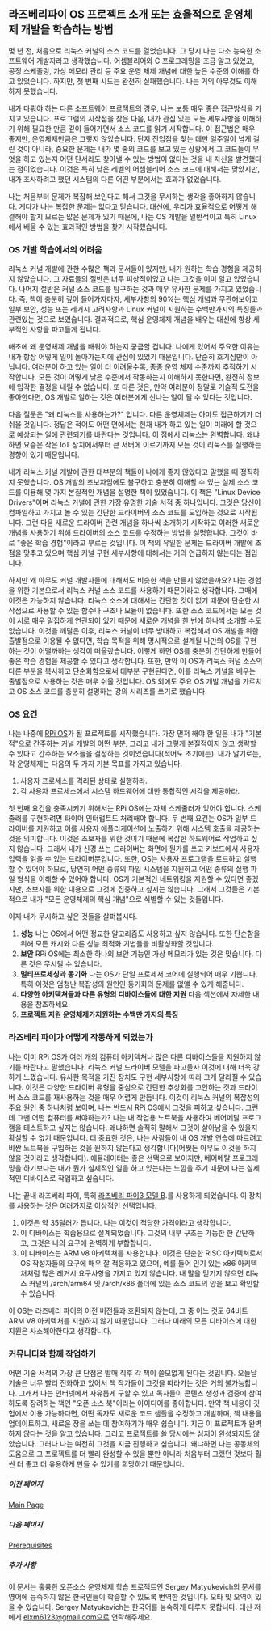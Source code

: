 ## 라즈베리파이 OS 프로젝트 소개 또는 효율적으로 운영체제 개발을 학습하는 방법

몇 년 전, 처음으로 리눅스 커널의 소스 코드를 열었습니다. 그 당시 나는 다소 능숙한 소프트웨어 개발자라고 생각했습니다. 어셈블리어와 C 프로그래밍을 조금 알고 있었고, 공정 스케줄링, 가상 메모리 관리 등 주요 운영 체제 개념에 대한 높은 수준의 이해를 하고 있었습니다. 하지만, 첫 번째 시도는 완전히 실패했습니다. 나는 거의 아무것도 이해하지 못했습니다.

내가 다뤄야 하는 다른 소프트웨어 프로젝트의 경우, 나는 보통 매우 좋은 접근방식을 가지고 있습니다. 프로그램의 시작점을 찾은 다음, 내가 관심 있는 모든 세부사항을 이해하기 위해 필요한 만큼 깊이 들어가면서 소스 코드를 읽기 시작합니다. 이 접근법은 매우 좋지만, 운영체제만큼은 그렇지 않았습니다. 단지 진입점을 찾는 데만 일주일이 넘게 걸린 것이 아니라, 중요한 문제는 내가 몇 줄의 코드를 보고 있는 상황에서 그 코드들이 무엇을 하고 있는지 어떤 단서라도 찾아낼 수 있는 방법이 없다는 것을 내 자신을 발견했다는 점이었습니다. 이것은 특히 낮은 레벨의 어셈블리어 소스 코드에 대해서는 맞았지만, 내가 조사하려고 했던 시스템의 다른 어떤 부분에서는 효과가 없었습니다.

나는 처음부터 문제가 복잡해 보인다고 해서 그것을 무시하는 생각을 좋아하지 않습니다. 게다가 나는 복잡한 문제는 없다고 믿습니다. 대신에, 우리가 효율적으로 어떻게 해결해야 할지 모르는 많은 문제가 있기 때문에, 나는 OS 개발을 일반적이고 특히 Linux에서 배울 수 있는 효과적인 방법을 찾기 시작했습니다.

### OS 개발 학습에서의 어려움

리눅스 커널 개발에 관한 수많은 책과 문서들이 있지만, 내가 원하는 학습 경험을 제공하지 않았습니다. 그 자료들의 절반은 너무 피상적이었고 나는 그것을 이미 알고 있었습니다. 나머지 절반은 커널 소스 코드를 탐구하는 것과 매우 유사한 문제를 가지고 있었습니다. 즉, 책이 충분히 깊이 들어가자마자, 세부사항의 90%는 핵심 개념과 무관해보이고 일부 보안, 성능 또는 레거시 고려사항과 Linux 커널이 지원하는 수백만가지의 특징들과 관련있는 것으로 보였습니다. 결과적으로, 핵심 운영체제 개념을 배우는 대신에 항상 세부적인 사항을 파고들게 됩니다.

애초에 왜 운영체제 개발을 배워야 하는지 궁금할 겁니다. 나에게 있어서 주요한 이유는 내가 항상 어떻게 일이 돌아가는지에 관심이 있었기 때문입니다. 단순히 호기심만이 아닙니다. 여러분이 하고 있는 일이 더 어려울수록, 종종 운영 체제 수준까지 추적하기 시작합니다. 모든 것이 어떻게 낮은 수준에서 작동하는지 이해하지 못한다면, 완전히 정보에 입각한 결정을 내릴 수 없습니다. 또 다른 것은, 만약 여러분이 정말로 기술적 도전을 좋아한다면, OS 개발로 일하는 것은 여러분에게 신나는 일이 될 수 있다는 것입니다.

다음 질문은 "왜 리눅스를 사용하는가?" 입니다. 다른 운영체제는 아마도 접근하기가 더 쉬울 것입니다. 정답은 적어도 어떤 면에서는 현재 내가 하고 있는 일이 미래에 할 것으로 예상되는 일에 관련되기를 바란다는 것입니다. 이 점에서 리눅스는 완벽합니다. 왜냐하면 요즘은 작은 IoT 장치에서부터 큰 서버에 이르기까지 모든 것이 리눅스를 실행하는 경향이 있기 때문입니다.

내가 리눅스 커널 개발에 관한 대부분의 책들이 나에게 좋지 않았다고 말했을 때 정직하지 못했습니다. OS 개발의 초보자임에도 불구하고 충분히 이해할 수 있는 실제 소스 코드를 이용해 몇 가지 본질적인 개념을 설명한 책이 있었습니다. 이 책은 "Linux Device Drivers"이며 리눅스 커널에 관한 가장 유명한 기술 서적 중 하나입니다. 그것은 당신이 컴파일하고 가지고 놀 수 있는 간단한 드라이버의 소스 코드를 도입하는 것으로 시작됩니다. 그런 다음 새로운 드라이버 관련 개념을 하나씩 소개하기 시작하고 이러한 새로운 개념을 사용하기 위해 드라이버의 소스 코드를 수정하는 방법을 설명합니다. 그것이 바로 "좋은 학습 경험"이라고 부르는 것입니다. 이 책의 유일한 문제는 드라이버 개발에 초점을 맞추고 있으며 핵심 커널 구현 세부사항에 대해서는 거의 언급하지 않는다는 점입니다.

하지만 왜 아무도 커널 개발자들에 대해서도 비슷한 책을 만들지 않았을까요? 나는 경험을 위한 기본으로서 리눅스 커널 소스 코드를 사용하기 때문이라고 생각합니다. 그때에 이것은 가능하지 않습니다. 리눅스 소스에 대해서는 간단한 것이 없기 때문에 단순한 시작점으로 사용할 수 있는 함수나 구조나 모듈이 없습니다. 또한 소스 코드에서는 모든 것이 서로 매우 밀집하게 연관되어 있기 때문에 새로운 개념을 한 번에 하나씩 소개할 수도 없습니다. 이것을 깨달은 이후, 리눅스 커널이 너무 방대하고 복잡해서 OS 개발을 위한 출발점으로 이용될 수 없다면, 학습 목적을 위해 명시적으로 설계될 나만의 OS를 구현하는 것이 어떨까하는 생각이 떠올랐습니다. 이렇게 하면 OS를 충분히 간단하게 만들어 좋은 학습 경험을 제공할 수 있다고 생각합니다. 또한, 만약 이 OS가 리눅스 커널 소스의 다른 부분을 복사하고 단순화함으로써 대부분 구현된다면, 이를 리눅스 커널을 배우는 출발점으로 사용하는 것은 매우 쉬울 것입니다. OS 외에도 주요 OS 개발 개념을 가르치고 OS 소스 코드를 충분히 설명하는 강의 시리즈를 쓰기로 했습니다.

### OS 요건

나는 나중에 [RPi OS](https://github.com/s-matyukevich/raspberry-pi-os)가 될 프로젝트를 시작했습니다. 가장 먼저 해야 한 일은 내가 "기본적"으로 간주하는 커널 개발의 어떤 부분, 그리고 내가 그렇게 본질적이지 않고 생략할 수 있다고 간주하는 요소들을 결정하는 것이었습니다(적어도 초기에는). 내가 알기로는, 각 운영체제는 다음의 두 가지 기본 목표를 가지고 있습니다.

1. 사용자 프로세스를 격리된 상태로 실행하라.
2. 각 사용자 프로세스에서 시스템 하드웨어에 대한 통합적인 시각을 제공하라.

첫 번째 요건을 충족시키기 위해서는 RPi OS에는 자체 스케줄러가 있어야 합니다. 스케줄러를 구현하려면 타이머 인터럽트도 처리해야 합니다. 두 번째 요건는 OS가 일부 드라이버를 지원하고 이를 사용자 애플리케이션에 노출하기 위해 시스템 호출을 제공하는 것을 의미합니다. 이것은 초보자를 위한 것이기 때문에 복잡한 하드웨어로 작업하고 싶지 않습니다. 그래서 내가 신경 쓰는 드라이버는 화면에 뭔가를 쓰고 키보드에서 사용자 입력을 읽을 수 있는 드라이버뿐입니다. 또한, OS는 사용자 프로그램을 로드하고 실행할 수 있어야 하므로, 당연히 어떤 종류의 파일 시스템을 지원하고 어떤 종류의 실행 파일 형식을 이해할 수 있어야 합니다. OS가 기본적인 네트워킹을 지원할 수 있다면 좋겠지만, 초보자를 위한 내용으로 그것에 집중하고 싶지는 않습니다. 그래서 그것들은 기본적으로 내가 "모든 운영체제의 핵심 개념"으로 식별할 수 있는 것들입니다.

이제 내가 무시하고 싶은 것들을 살펴봅시다.
1. **성능** 나는 OS에서 어떤 정교한 알고리즘도 사용하고 싶지 않습니다. 또한 단순함을 위해 모든 캐시와 다른 성능 최적화 기법들을 비활성화할 것입니다.
1. **보안** RPi OS에는 최소한 하나의 보안 기능인 가상 메모리가 있는 것은 맞습니다. 다른 것은 무시될 수 있습니다.
1. **멀티프로세싱과 동기화** 나는 OS가 단일 프로세서 코어에 실행되어 매우 기쁩니다. 특히 이것은 엄청난 복잡성의 원인인 동기화의 문제를 없앨 수 있게 해줍니다.
1. **다양한 아키텍쳐들과 다른 유형의 디바이스들에 대한 지원** 다음 섹션에서 자세한 내용을 참조하세요.
1. **프로젝트 지원 운영체제가지원하는 수백만 가지의 특징**


### 라즈베리 파이가 어떻게 작동하게 되었는가

나는 이미 RPi OS가 여러 개의 컴퓨터 아키텍쳐나 많은 다른 디바이스들을 지원하지 않기를 바란다고 말했습니다. 리눅스 커널 드라이버 모델을 파고들자 이것에 대해 더욱 강하게 느꼈습니다. 유사한 목적을 가진 장치도 구현 세부사항에 따라 크게 달라질 수 있습니다. 이것은 다양한 드라이버 유형을 중심으로 간단한 추상화를 고안하는 것과 드라이버 소스 코드를 재사용하는 것을 매우 어렵게 만듭니다. 이것이 리눅스 커널의 복잡성의 주요 원인 중 하나처럼 보이며, 나는 반드시 RPi OS에서 그것을 피하고 싶습니다. 그런데 그땐 어떤 컴퓨터를 써야하는가? 나는 내 작업용 노트북을 사용하여 베어메탈 프로그램을 테스트하고 싶지는 않습니다. 왜냐하면 솔직히 말해서 그것이 살아남을 수 있을지 확실할 수 없기 때문입니다. 더 중요한 것은, 나는 사람들이 내 OS 개발 연습에 따르려고 비싼 노트북을 구입하는 것을 원하지 않는다고 생각합니다(어쨋든 아무도 이것을 하지 않을 것이라고 생각합니다). 에뮬레이터는 좋은 선택으로 보이지만, 베어메탈 프로그래밍을 하기보다는 내가 뭔가 실제적인 일을 하고 있는다는 느낌을 주기 때문에 나는 실제적인 디바이스로 작업하고 싶습니다.

나는 끝내 라즈베리 파이, 특히 [라즈베리 파이3 모델 B](https://www.raspberrypi.org/products/raspberry-pi-3-model-b/).를 사용하게 되었습니다. 이 장치를 사용하는 것은 여러가지로 이상적인 선택입니다.

1. 이것은 약 35달러가 듭니다. 나는 이것이 적당한 가격이라고 생각합니다.
1. 이 디바이스는 학습용으로 설계되었습니다. 그것의 내부 구조는 가능한 한 간단하고, 그것은 나의 요구에 완벽하게 부합합니다.
1. 이 디바이스는 ARM v8 아키텍쳐를 사용합니다. 이것은 단순한 RISC 아키텍쳐로서 OS 작성자들의 요구에 매우 잘 적응하고 있으며, 예를 들어 인기 있는 x86 아키텍처처럼 많은 레거시 요구사항을 가지고 있지 않습니다. 내 말을 믿기지 않으면 리눅스 커널의 /arch/arm64 및 /arch/x86 폴더에 있는 소스 코드의 양을 보고 확인할 수 있습니다.

이 OS는 라즈베리 파이의 이전 버전들과 호환되지 않는데, 그 중 어느 것도 64비트 ARM V8 아키텍처를 지원하지 않기 때문입니다. 그러나 미래의 모든 디바이스에 대한 지원은 사소해야한다고 생각합니다.

### 커뮤니티와 함께 작업하기

어떤 기술 서적의 가장 큰 단점은 발매 직후 각 책이 쓸모없게 된다는 것입니다. 오늘날 기술은 너무 빨리 진화하고 있어서 책 작가들이 그것을 따라가는 것은 거의 불가능합니다. 그래서 나는 인터넷에서 자유롭게 구할 수 있고 독자들이 콘텐츠 생성과 검증에 참여하도록 장려하는 책인 "오픈 소스 북"이라는 아이디어를 좋아합니다. 만약 책 내용이 깃헙에서 이용 가능하다면, 어떤 독자도 새로운 코드 샘플을 수정하고 개발하며, 책 내용을 업데이트하고, 새로운 장을 쓰는 데 참여하기가 매우 쉽습니다. 지금 이 프로젝트가 완벽하지 않다는 것을 알고 있습니다. 그리고 프로젝트를 쓸 당시에는 심지어 완성되지도 않았습니다. 그러나 나는 여전히 그것을 지금 진행하고 싶습니다. 왜냐하면 나는 공동체의 도움으로 그 프로젝트를 더 빨리 완성할 수 있을 뿐만 아니라 처음부터 그랬던 것보다 훨씬 더 좋고 더 유용하게 만들 수 있기를 희망하기 때문입니다.

##### 이전 페이지

[Main Page](https://github.com/s-matyukevich/raspberry-pi-os#learning-operating-system-development-using-linux-kernel-and-raspberry-pi)

##### 다음 페이지

[Prerequisites](../ko/Prerequisites.md)

##### 추가 사항

이 문서는 훌륭한 오픈소스 운영체제 학습 프로젝트인 Sergey Matyukevich의 문서를 영어에 능숙하지 않은 한국인들이 학습할 수 있도록 번역한 것입니다. 오타 및 오역이 있을 수 있습니다. Sergey Matyukevich는 한국어를 능숙하게 다루지 못합니다. 대신 저에게 elxm6123@gmail.com으로 연락해주세요.
